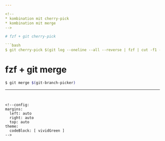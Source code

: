 ```yaml
---

<!--
* kombination mit cherry-pick
* kombination mit merge
-->

# fzf + git cherry-pick

```bash
$ git cherry-pick $(git log --oneline --all --reverse | fzf | cut -f1 -d ' ')
```

# fzf + git merge

```bash
$ git merge $(git-branch-picker)
```

--- 
```


<!--config:
margins:
  left: auto
  right: auto
  top: auto
theme:
  codeBlock: [ vividGreen ]
-->

